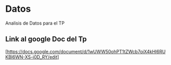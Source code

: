 # Datos
Analisis de Datos para el TP

## Link al google Doc del Tp
[https://docs.google.com/document/d/1wUWW50ohPT1tZWcb7oiX4kHl6RUKBl6WN-XS-i0D_RY/edit]
